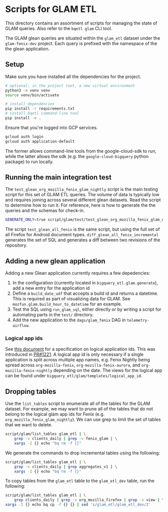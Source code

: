 # Scripts for GLAM ETL

This directory contains an assortment of scripts for managing the state of GLAM
queries. Also refer to the `bqetl glam` CLI tool.

The GLAM glean queries are situated within the `glam_etl` dataset under the
`glam-fenix-dev` project. Each query is prefixed with the namespace of the the
glean application.

## Setup

Make sure you have installed all the dependencies for the project.

```bash
# optional: in the project root, a new virtual environment
python3 -m venv venv
source venv/bin/activate

# install dependencies
pip install -r requirements.txt
# install bqetl command-line tool
pip install -e .
```

Ensure that you're logged into GCP services.

```bash
gcloud auth login
gcloud auth application-default
```

The former allows command-line tools from the google-cloud-sdk to run, while the
latter allows the sdk (e.g. the `google-cloud-bigquery` python package) to
run locally.

## Running the main integration test

The `test_glean_org_mozilla_fenix_glam_nightly` script is the main testing
script for this set of GLAM ETL queries. The volume of data is typically low and
requires joining across several different glean datasets. Read the script to
determine how to run it. For reference, here is how to generate the the queries
and the schemas for check-in.

```bash
GENERATE_ONLY=true script/glam/test/test_glean_org_mozilla_fenix_glam_nightly
```

The script `test_glean_all_fenix` is the same script, but using the full set of
all Firefox for Android document types. `diff_glean_all_fenix_incremental`
generates the set of SQL and generates a diff between two revisions of the
repository. 

## Adding a new glean application

Adding a new Glean application currently requires a few depedencies:

1. In the configuration (currently located in `bigquery_etl.glam.generate`), add a new entry for the application id
2. Define a `build_date_udf` that accepts a build id and returns a datetime. This is required as part of visualizing data for GLAM. See `mozfun.glam.build_hour_to_datetime` for an example.
3. Test the SQL using `run_glam_sql`, either directly or by writing a script for automating parts in the `test/` directory.
4. Add the new application to the `dags/glam_fenix` DAG in `telemetry-airflow`.

### Logical app ids

See [this
document](https://docs.google.com/document/d/1O_hDT8po5iEQcle62fN_eno4liVhZOhFXnKRBAoBaWk/edit#heading=h.vevycvlrjpzz)
for a specification on logical application ids. This was introduced in
[PR#1221](https://github.com/mozilla/bigquery-etl/pull/1221). A logical app id
is only necessary if a single application is split across multiple app names,
e.g. Fenix Nightly being spread across `org-mozilla-fenix`,
`org-mozilla-fenix-aurora`, and `org-mozilla-fenix-nightly` depending on the
date. The views for the logical app can be found under
`bigquery_etl/glam/templates/logical_app_id`.

## Dropping tables

Use the `list_tables` script to enumerate all of the tables for the GLAM
dataset. For example, we may want to prune all of the tables that do not belong
to the logical glam app ids for Fenix (e.g. `org_mozilla_fenix_glam_nightly`).
We can use grep to limit the set of tables that we want to delete.

```bash
script/glam/list_tables glam_etl | \
    grep -v clients_daily | grep -v fenix_glam | \
    xargs -I {} echo "bq rm -f {}"
```

We generate the commands to drop incremental tables using the following:

```bash
script/glam/list_tables glam_etl | \
    grep -v clients_daily | grep aggregates_v1 | \
    xargs -I {} echo "bq rm -f {}"
```

To copy tables from the `glam_etl` table to the `glam_etl_dev` table, run the
following:

```bash
script/glam/list_tables glam_etl | \
    grep clients_daily | grep -v org_mozilla_firefox | grep -v view | \
xargs -I {} echo bq cp -f {} {} | sed 's/glam_etl/glam_etl_dev/2'
```
